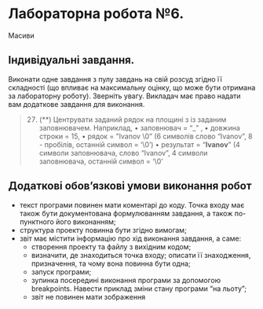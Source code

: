 # Лабораторна робота  №6.
Масиви

## Індивідуальні  завдання.
Виконати одне завдання з пулу завдань на свій розсуд згідно її складності (що впливає на максимальну оцінку, що може бути отримана за лабораторну роботу). Зверніть увагу. Викладач має право надати вам додаткове завдання для виконання.

> 27.    (**)  Центрувати  заданий рядок на площині  з  із  заданим  заповнювачем.  Наприклад,
•    заповнювач = “_” ,
•    довжина строки  = 15,
•    рядок = ”Ivanov               \0” (6 символів слово “Ivanov”, 8 - пробілів, останній символ = ‘\0’)
•    результат = “____Ivanov____” (4 символи заповнювача, слово “Ivanov”, 4 символи заповнювача, останній  символ =  ‘\0’

## Додаткові обов’язкові  умови виконання робот
 - текст програми повинен мати коментарі до коду.  Точка входу має також бути документована формулюванням завдання, а  також по-пунктного його виконанням;
 - структура проекту повинна  бути згідно вимогам;
 - звіт  має містити  інформацію про хід виконання завдання, а  саме:
    - створення проекту та файлу з  вихідним  кодом;
    - визначити, де знаходиться точка входу; описати її знаходження, призначення, та чому вона повинна бути одна;
    - запуск програми;
    - зупинка  посередині  виконання  програми  за  допомогою  breakpoints.  Навести  приклад зміни стану програми “на льоту”;
    - звіт  не  повинен мати зображення


